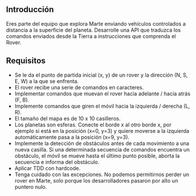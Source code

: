 ## Introducción
Eres parte del equipo que explora Marte enviando vehículos controlados a distancia a la superficie del planeta. Desarrolle una API que traduzca los comandos enviados desde la Tierra a instrucciones que comprenda el Rover.

## Requisitos
  - Se le da el punto de partida inicial (x, y) de un rover y la dirección (N, S, E, W) a la que se enfrenta.
  - El rover recibe una serie de comandos en caracteres.
  - Implementar comandos que muevan el rover hacia adelante / hacia atrás (F, B).
  - Implemente comandos que giren el móvil hacia la izquierda / derecha (L, R).
  - El tamaño del mapa es de 10 x 10 casilleros.
  - Los planetas son esferas. Conecte el borde x al otro borde x, por ejemplo si está en la posición (x=0, y=3) y quiere moverse a la izquierda automáticamente pasa a la posición (x=9, y=3).
  - Implemente la detección de obstáculos antes de cada movimiento a una nueva casilla. Si una determinada secuencia de comandos encuentra un obstáculo, el móvil se mueve hasta el último punto posible, aborta la secuencia e informa del obstáculo.
  - Aplicar TDD con hardcode.
  - Tenga cuidado con las excepciones. No podemos permitirnos perder un rover en
Marte, solo porque los desarrolladores pasaron por alto un puntero nulo.
